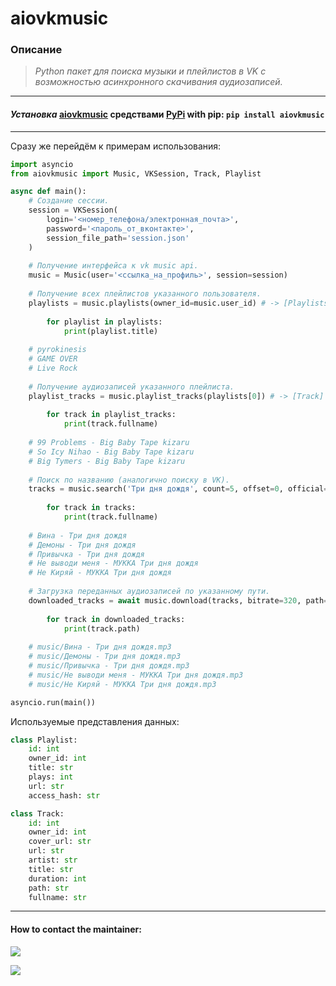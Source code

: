 # aiovkmusic
### Описание
> *Python пакет для поиска музыки и плейлистов в VK с возможностью асинхронного скачивания аудиозаписей.*
___
#### ***Установка*** [aiovkmusic](https://pypi.org/project/aiovkmusic/) средствами [PyPi](https://pypi.org/) with pip: `pip install aiovkmusic`
___
Сразу же перейдём к примерам использования:
```python
import asyncio
from aiovkmusic import Music, VKSession, Track, Playlist

async def main():
    # Создание сессии.
    session = VKSession(
        login='<номер_телефона/электронная_почта>',
        password='<пароль_от_вконтакте>',
        session_file_path='session.json'
    )
    
    # Получение интерфейса к vk music api.
    music = Music(user='<ссылка_на_профиль>', session=session)
    
    # Получение всех плейлистов указанного пользователя.
    playlists = music.playlists(owner_id=music.user_id) # -> [Playlists]
        
        for playlist in playlists:
            print(playlist.title)
            
    # pyrokinesis
    # GAME OVER
    # Live Rock
    
    # Получение аудиозаписей указанного плейлиста.
    playlist_tracks = music.playlist_tracks(playlists[0]) # -> [Track]
        
        for track in playlist_tracks:
            print(track.fullname)
            
    # 99 Problems - Big Baby Tape kizaru
    # So Icy Nihao - Big Baby Tape kizaru
    # Big Tymers - Big Baby Tape kizaru
    
    # Поиск по названию (аналогично поиску в VK).
    tracks = music.search('Три дня дождя', count=5, offset=0, official=True) # -> [Track]
    
        for track in tracks:
            print(track.fullname)
            
    # Вина - Три дня дождя
    # Демоны - Три дня дождя
    # Привычка - Три дня дождя
    # Не выводи меня - МУККА Три дня дождя
    # Не Киряй - МУККА Три дня дождя
    
    # Загрузка переданных аудиозаписей по указанному пути.
    downloaded_tracks = await music.download(tracks, bitrate=320, path='music') # -> [Track]
        
        for track in downloaded_tracks:
            print(track.path)
    
    # music/Вина - Три дня дождя.mp3
    # music/Демоны - Три дня дождя.mp3
    # music/Привычка - Три дня дождя.mp3
    # music/Не выводи меня - МУККА Три дня дождя.mp3
    # music/Не Киряй - МУККА Три дня дождя.mp3

asyncio.run(main())
```

Используемые представления данных:
```python
class Playlist:
    id: int
    owner_id: int
    title: str
    plays: int
    url: str
    access_hash: str

class Track:
    id: int
    owner_id: int
    cover_url: str 
    url: str
    artist: str
    title: str
    duration: int
    path: str
    fullname: str
```
___
#### How to contact the maintainer:
![](https://img.shields.io/badge/telegram-Kirill_Lapushinskiy-blue?style=social&logo=telegram&link=https://t.me/kirilllapushinskiy)

![](https://img.shields.io/badge/VK-Kirill_Lapushinskiy-blue?style=social&logo=vk&link=https://vk.com/kirilllapushinskiy)
